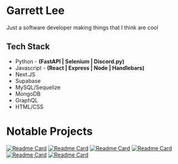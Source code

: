 # Garrett Lee

Just a software developer making things that I think are cool

## Tech Stack
- Python - **(FastAPI | Selenium | Discord.py)**
- Javascript - **(React | Express | Node | Handlebars)**
- Next.JS
- Supabase
- MySQL/Sequelize
- MongoDB
- GraphQL
- HTML/CSS

# Notable Projects

[![Readme Card](https://github-readme-stats.vercel.app/api/pin/?username=RGarrettLee&repo=message-history-bot&theme=dark)](https://github.com/RGarrettLee/message-history-bot)
[![Readme Card](https://github-readme-stats.vercel.app/api/pin/?username=RGarrettLee&repo=ygobot&theme=dark)](https://github.com/RGarrettLee/ygobot)
[![Readme Card](https://github-readme-stats.vercel.app/api/pin/?username=RGarrettLee&repo=sidegrinder.app&theme=dark)](https://github.com/RGarrettLee/sidegrinder.app)
[![Readme Card](https://github-readme-stats.vercel.app/api/pin/?username=RGarrettLee&repo=gaming-forum&theme=dark)](https://github.com/RGarrettLee/gaming-forum)
[![Readme Card](https://github-readme-stats.vercel.app/api/pin/?username=RGarrettLee&repo=team-generator&theme=dark)](https://github.com/RGarrettLee/team-generator)
[![Readme Card](https://github-readme-stats.vercel.app/api/pin/?username=RGarrettLee&repo=interrobang-auction-house&theme=dark)](https://github.com/RGarrettLee/interrobang-auction-house)
